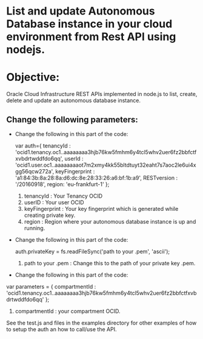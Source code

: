 # List and update Autonomous Database instance in your cloud environment from Rest API using nodejs.

# Objective:

Oracle Cloud Infrastructure REST APIs implemented in node.js to list, create, delete and update an autonomous database instance.  

## Change the following parameters:

- Change the following in this part of the code: 

  var auth={
    tenancyId : 'ocid1.tenancy.oc1..aaaaaaaa3hjb76kw5fmhm6y4tcl5whv2uer6fz2bbfctfxvbdrtwddfdo6qq',
    userId : 'ocid1.user.oc1..aaaaaaaaot7m2xmy4kk55bltdtuyt32eaht7s7aoc2le6ui4xgg56qcw272a',
    keyFingerprint : 'a1:84:3b:8a:28:8a:d6:dc:8e:28:33:26:a6:bf:1b:a9',
    RESTversion : '/20160918',
    region: 'eu-frankfurt-1'
  };
  
  1. tenancyId : Your Tenancy OCID
  2. userID : Your user OCID
  3. keyFingerprint : Your key fingerprint which is generated while creating private key.
  4. region : Region where your autonomous database instance is up and running. 

- Change the following in this part of the code:
  
  auth.privateKey = fs.readFileSync('path to your .pem', 'ascii');

  1. path to your .pem : Change this to the path of your private key .pem.
  
- Change the following in this part of the code:

var parameters = {
  compartmentId : 'ocid1.tenancy.oc1..aaaaaaaa3hjb76kw5fmhm6y4tcl5whv2uer6fz2bbfctfxvbdrtwddfdo6qq'
};

  1. compartmentId : your compartment OCID.
  
See the test.js and files in the examples directory for other examples of how to setup the auth an how to call/use the API.
